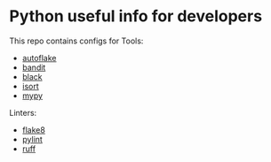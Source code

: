# Python useful info for developers

This repo contains configs for
Tools:

- [autoflake](./autoflake/.pre-commit-config.yaml)
- [bandit](./bandit/.pre-commit-config.yaml)
- [black](./black/pyproject.toml)
- [isort](./isort/pyproject.toml)
- [mypy](./mypy/pyproject.toml)

Linters:

- [flake8](./linters/flake8/PLUGINS.md)
- [pylint](./linters/pylint/pylintrc)
- [ruff](./linters/ruff/pyproject.toml)
